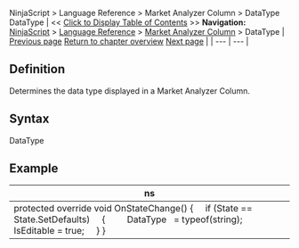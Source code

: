 ﻿
NinjaScript \> Language Reference \> Market Analyzer Column \> DataType
DataType
| \<\< [Click to Display Table of Contents](datatype.md) \>\> **Navigation:**     [NinjaScript](ninjascript.md) \> [Language Reference](language_reference_wip.md) \> [Market Analyzer Column](market_analyzer_column.md) \> DataType | [Previous page](currentvalue.md) [Return to chapter overview](market_analyzer_column.md) [Next page](formatdecimals.md) |
| --- | --- |
## Definition
Determines the data type displayed in a Market Analyzer Column.
 
## Syntax
DataType
## 
## Example
| ns |
| --- |
| protected override void OnStateChange() {      if (State \=\= State.SetDefaults)      {           DataType   \= typeof(string);           IsEditable \= true;      } } |

